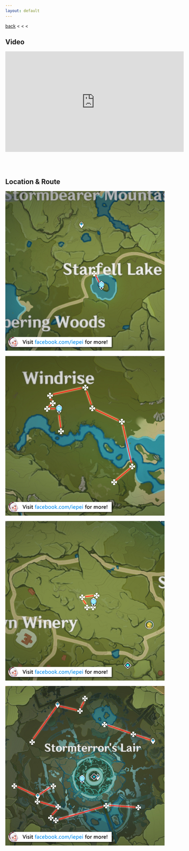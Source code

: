 ```yaml
---
layout: default
---
```


[back](../) < < <

## Video

<iframe width="560" height="315" src="https://www.youtube.com/embed/a-6wnpTE0NQ" frameborder="0" allow="accelerometer; autoplay; clipboard-write; encrypted-media; gyroscope; picture-in-picture" allowfullscreen></iframe>

<br/><br/>

## Location & Route

![windwheel aster route 1](windwheel-aster-route-1.jpg)

![windwheel aster route 2](windwheel-aster-route-2.jpg)

![windwheel aster route 3](windwheel-aster-route-3.jpg)

![windwheel aster route 4](windwheel-aster-route-4.jpg)
